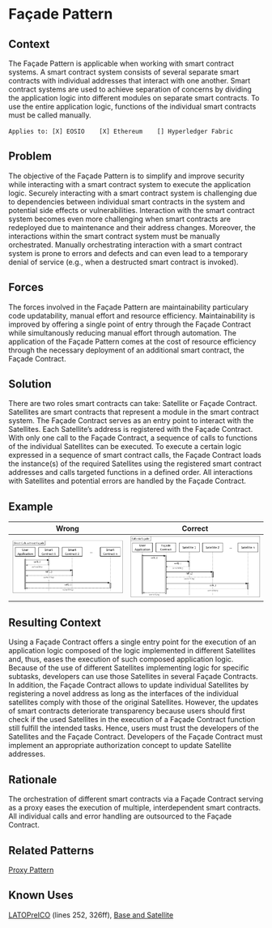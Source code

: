 # Façade Pattern
## Context
The Façade Pattern is applicable when working with smart contract systems. A smart contract system consists of several separate smart contracts with individual addresses that interact with one another. Smart contract systems are used to achieve separation of concerns by dividing the application logic into different modules on separate smart contracts. To use the entire application logic, functions of the individual smart contracts must be called manually.

``Applies to: [X] EOSIO    [X] Ethereum    [] Hyperledger Fabric``

## Problem
The objective of the Façade Pattern is to simplify and improve security while interacting with a smart contract system to execute the application logic. Securely interacting with a smart contract system is challenging due to dependencies between individual smart contracts in the system and potential side effects or vulnerabilities. Interaction with the smart contract system becomes even more challenging when smart contracts are redeployed due to maintenance and their address changes. Moreover, the interactions within the smart contract system must be manually orchestrated. Manually orchestrating interaction with a smart contract system is prone to errors and defects and can even lead to a temporary denial of service (e.g., when a destructed smart contract is invoked).

## Forces
The forces involved in the Façade Pattern are maintainability particulary code updatability, manual effort and resource efficiency. Maintainability is improved by offering a single point of entry through the Façade Contract while simultanously reducing manual effort through automation. The application of the Façade Pattern comes at the cost of resource efficiency through the necessary deployment of an additional smart contract, the Façade Contract.

## Solution
There are two roles smart contracts can take: Satellite or Façade Contract. Satellites are smart contracts that represent a module in the smart contract system. The Façade Contract serves as an entry point to interact with the Satellites. Each Satellite’s address is registered with the Façade Contract. With only one call to the Façade Contract, a sequence of calls to functions of the individual Satellites can be executed. To execute a certain logic expressed in a sequence of smart contract calls, the Façade Contract loads the instance(s) of the required Satellites using the registered smart contract addresses and calls targeted functions in a defined order. All interactions with Satellites and potential errors are handled by the Façade Contract.

## Example
Wrong | Correct
------------ | -------------
![Wrong](Façade%20Pattern%20-%20Direct%20Calls%20without%20Façade.png) | ![Correct](Façade%20Pattern%20-%20Direct%20via%20Façade.png)

## Resulting Context
Using a Façade Contract offers a single entry point for the execution of an application logic composed of the logic implemented in different Satellites and, thus, eases the execution of such composed application logic. Because of the use of different Satellites implementing logic for specific subtasks, developers can use those Satellites in several Façade Contracts. In addition, the Façade Contract allows to update individual Satellites by registering a novel address as long as the interfaces of the individual satellites comply with those of the original Satellites. However, the updates of smart contracts deteriorate transparency because users should first check if the used Satellites in the execution of a Façade Contract function still fulfill the intended tasks. Hence, users must trust the developers of the Satellites and the Façade Contract. Developers of the Façade Contract must implement an appropriate authorization concept to update Satellite addresses.
## Rationale
The orchestration of different smart contracts via a Façade Contract serving as a proxy eases the execution of multiple, interdependent smart contracts. All individual calls and error handling are outsourced to the Façade Contract.
## Related Patterns
[Proxy Pattern](/Architectural%20Patterns/Proxy%20Pattern/README.md#context)
## Known Uses
[LATOPreICO](https://etherscan.io/address/0x459F7854776ED005B6Ec63a88F834fDAB0B6993e#code) (lines 252, 326ff), [Base and Satellite](https://github.com/maxwoe/solidity_patterns/tree/master/maintenance/satellite)
